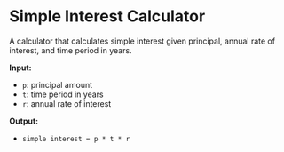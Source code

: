 
# Simple Interest Calculator

A calculator that calculates simple interest given principal, annual rate of interest, and time period in years.

**Input:**
- `p`: principal amount
- `t`: time period in years
- `r`: annual rate of interest

**Output:**
- `simple interest = p * t * r`
